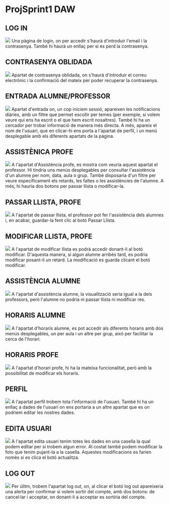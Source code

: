 # ProjSprint1 DAW

## LOG IN
![](<ProjSprint1/log in.png>)
Una pàgina de login, on per accedir s'haurà d'introduir l'email i la contrasenya. També hi haurà un enllaç per si es perd la contrasenya.

## CONTRASENYA OBLIDADA
![](<ProjSprint1/contrasenya oblidada.png>)
Apartat de contrasenya oblidada, on s'haurà d'introduir el correu electrònic i la confirmació del mateix per poder recuperar la contrasenya.

## ENTRADA ALUMNE/PROFESSOR
![](ProjSprint1/entrada.png)
Apartat d'entrada on, un cop iniciem sessió, apareixen les notificacions diàries, amb un filtre que permet escollir per temes (per exemple, si volem veure qui ens ha escrit o el que hem escrit nosaltres). També hi ha un cercador per trobar informació de manera més directa. A més, apareix el nom de l'usuari, que en clicar-hi ens porta a l'apartat de perfil, i un menú desplegable amb els diferents apartats de la pàgina.

## ASSISTÈNICA PROFE
![](<ProjSprint1/Assistencia profe.png>)
A l'apartat d'Assistència profe, es mostra com veuria aquest apartat el professor. Hi tindria uns menús desplegables per consultar l'assistència d'un alumne per nom, data, aula o grup. També disposaria d'un filtre per veure específicament els retards, les faltes o les assistències de l'alumne. A més, hi hauria dos botons per passar llista o modificar-la.

## PASSAR LLISTA, PROFE 
![](<ProjSprint1/passar llista profe.png>)
A l'apartat de passar llista, el professor pot fer l'assistència dels alumnes i, en acabar, guardar-la fent clic al botó Passar Llista.

## MODIFICAR LLISTA, PROFE
![](<ProjSprint1/modifica llista profe.png>)
A l'apartat de modificar llista es podrà accedir donant-li al botó modificar. D'aquesta manera, si algun alumne arribés tard, es podria modificar posant-li un retard. La modificació es guarda clicant el botó modificar.

## ASSISTÈNCIA ALUMNE
![](<ProjSprint1/assietncia alumne.png>)
A l'apartat d'assistència alumne, la visualització seria igual a la dels professors, però l'alumne no podria ni passar llista ni modificar res.

## HORARIS ALUMNE
![](<ProjSprint1/horaris alumne.png>)
A l'apartat d'horaris alumne, es pot accedir als diferents horaris amb dos menús desplegables, un per aula i un altre per grup, això per facilitar la cerca de l'horari.

## HORARIS PROFE
![](<ProjSprint1/horari profe.png>)
A l'apartat d'horari profe, hi ha la mateixa funcionalitat, però amb la possibilitat de modificar els horaris.

## PERFIL
![](ProjSprint1/perfil.png)
A l'apartat perfil trobem tota l'informació de l'usuari. També hi ha un enllaç a dades de l'usuari on ens portaria a un altre apartat que es on podriem editar les nostres dades. 

## EDITA USUARI
![](<ProjSprint1/edita usuaari.png>)
A l'apartat edita usuari tenim totes les dades en una casella la qual podem editar per si trobem algun error. Al costat també podem modificar la foto que tenim pujant-la a la casella. Aquestes modificacions es farien nomès si es clica el botó actualitza.

## LOG OUT
![](<ProjSprint1/log out.png>)
Per úlitm, trobem l'apartat log out, on, al clicar el botó log out apareixeria una alerta per confirmar si volem sortir del compte, amb dos botons: de cancel·lar i acceptar, on donant-li a acceptar es sortiria del compte.